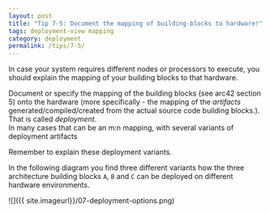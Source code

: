 ```yaml
---
layout: post
title: "Tip 7-5: Document the mapping of building-blocks to hardware!"
tags: deployment-view mapping
category: deployment
permalink: /tips/7-5/
---
```


In case your system requires different nodes or processors to execute, you should explain
the mapping of your building blocks to that hardware.

Document or specify the mapping of the building blocks (see arc42 section 5)
onto the hardware (more specifically - the mapping of the _artifacts_ generated/compiled/created
  from the actual source code building blocks.). That is called _deployment_.  
In many cases that can be an m:n mapping, with several variants of deployment artifacts

Remember to explain these deployment variants.

In the following diagram you find three different variants how the
three architecture building blocks `A`, `B` and `C` can be deployed on
different hardware environments.

![]({{ site.imageurl}}/07-deployment-options.png)
